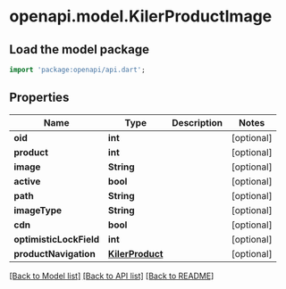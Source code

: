 # openapi.model.KilerProductImage

## Load the model package
```dart
import 'package:openapi/api.dart';
```

## Properties
Name | Type | Description | Notes
------------ | ------------- | ------------- | -------------
**oid** | **int** |  | [optional] 
**product** | **int** |  | [optional] 
**image** | **String** |  | [optional] 
**active** | **bool** |  | [optional] 
**path** | **String** |  | [optional] 
**imageType** | **String** |  | [optional] 
**cdn** | **bool** |  | [optional] 
**optimisticLockField** | **int** |  | [optional] 
**productNavigation** | [**KilerProduct**](KilerProduct.md) |  | [optional] 

[[Back to Model list]](../README.md#documentation-for-models) [[Back to API list]](../README.md#documentation-for-api-endpoints) [[Back to README]](../README.md)


